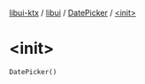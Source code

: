 [libui-ktx](../../index.md) / [libui](../index.md) / [DatePicker](index.md) / [&lt;init&gt;](./-init-.md)

# &lt;init&gt;

`DatePicker()`